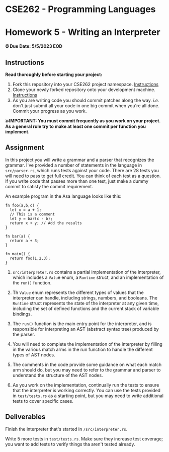 # CSE262 - Programming Languages

# Homework 5 - Writing an Interpreter

**⏰ Due Date: 5/5/2023 EOD**

## Instructions 

**Read thoroughly before starting your project:**

1. Fork this repository into your CSE262 project namespace. [Instructions](https://docs.gitlab.com/ee/workflow/forking_workflow.html#creating-a-fork)
2. Clone your newly forked repository onto your development machine. [Instructions](https://docs.gitlab.com/ee/gitlab-basics/start-using-git.html#clone-a-repository) 
3. As you are writing code you should commit patches along the way. *i.e.* don't just submit all your code in one big commit when you're all done. Commit your progress as you work. 

**💥IMPORTANT: You must commit frequently as you work on your project. As a general rule try to make at least one commit per function you implement.**

## Assignment

In this project you will write a grammar and a parser that recognizes the grammar. I've provided a number of statements in the language in `src/parser.rs`, which runs tests against your code. There are 28 tests you will need to pass to get full credit. You can think of each test as a question. If you write code that passes more than one test, just make a dummy commit to satisfy the commit requirement.

An example program in the Asa language looks like this:

```
fn foo(a,b,c) {
  let x = a + 1; 
  // This is a comment
  let y = bar(c - b);
  return x + y; // Add the results
}

fn bar(a) {
  return a + 3;
}

fn main() {
  return foo(1,2,3);  
}
```

1. `src/interpreter.rs` contains a partial implementation of the interpreter, which includes a `Valu`e enum, a `Runtime` struct, and an implementation of the `run()` function.

2. Th `Value` enum represents the different types of values that the interpreter can handle, including strings, numbers, and booleans.
The `Runtime` struct represents the state of the interpreter at any given time, including the set of defined functions and the current stack of variable bindings.

2. The `run()` function is the main entry point for the interpreter, and is responsible for interpreting an AST (abstract syntax tree) produced by the parser.

3. You will need to complete the implementation of the interpreter by filling in the various match arms in the run function to handle the different types of AST nodes.

4. The comments in the code provide some guidance on what each match arm should do, but you may need to refer to the grammar and parser to understand the structure of the AST nodes.

5. As you work on the implementation, continually run the tests to ensure that the interpreter is working correctly. You can use the tests provided in `test/tests.rs` as a starting point, but you may need to write additional tests to cover specific cases.

## Deliverables

Finish the interpreter that's started in `/src/interpreter.rs`. 

Write 5 more tests in `test/tests.rs`. Make sure they increase test coverage; you want to add tests to verify things tha aren't tested already.

